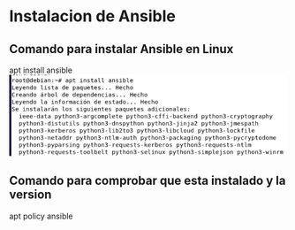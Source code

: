 # Instalacion de Ansible
## Comando para instalar Ansible en Linux
apt install ansible 
![a](https://github.com/1804marcos/-Ansible/blob/main/imagenes/aptinstall.PNG)
## Comando para comprobar que esta instalado y la version
apt policy ansible
